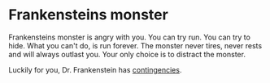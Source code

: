 # Frankensteins monster

Frankensteins monster is angry with you. 
You can try run. You can try to hide. 
What you can't do, is run forever. 
The monster never tires, never rests and will always outlast you.
Your only choice is to distract the monster. 

Luckily for you, Dr. Frankenstein has [contingencies](http://fire-breathing-unicorn.td.org.uit.no:56733/). 
